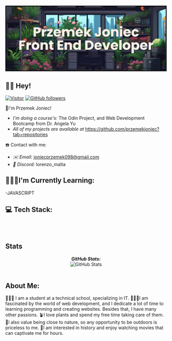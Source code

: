 ![Przemek Joniec Banner Image](./banner.png)

<h2>👋🏼 Hey!</h2>

[![Visitor](https://visitor-badge.laobi.icu/badge?page_id=przemekjoniec.przemekjoniec)](https://github.com/przemekjoniec) [![GitHub followers](https://img.shields.io/github/followers/przemekjoniec.svg?style=social&label=Follow)](https://github.com/przemekjoniec?tab=followers)

🌻I'm Przemek Joniec!

- <i>I'm doing a course's:</i> The Odin Project, and Web Development Bootcamp from Dr. Angela Yu
- <i>All of my projects are available at</i> https://github.com/przemekjoniec?tab=repositories

☎️ Contact with me:

- <i>✉️ Email:</i> joniecprzemek098@gmail.com
- <i>👾 Discord:</i> lorenzo_malta

<h2>👨🏼‍💻I'm Currently Learning:</h2>

-JAVASCRIPT

<h2>💻 Tech Stack:</h2>

<br><br>

<h2>Stats</h2>

<div>
  <p align="center">
  <b><em>GitHub Stats:</em></b> <br/>
    <img src="https://github-readme-streak-stats.herokuapp.com/?user=przemekjoniec" alt="GitHub Stats" /> <br/><br/>
</div>

<h2>About Me:</h2>

👨🏼‍🎓 I am a student at a technical school, specializing in IT. 👨🏼‍💻I am fascinated by the world of web development, and I dedicate a lot of time to learning programming and creating websites. Besides that, I have many other passions. 🪴I love plants and spend my free time taking care of them. 🌲I also value being close to nature, so any opportunity to be outdoors is priceless to me. 📖I am interested in history and enjoy watching movies that can captivate me for hours.
